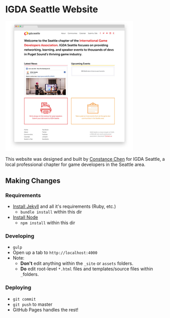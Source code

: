 # IGDA Seattle Website

[<img src="./screenshot.jpg" width="400">](https://www.igdaseattle.org)

This website was designed and built by [Constance Chen](https://www.constancechen.me) for IGDA Seattle, a local professional chapter for game developers in the Seattle area.

## Making Changes

### Requirements
- [Install Jekyll](https://jekyllrb.com/docs/installation/) and all it's requirements (Ruby, etc.)
  - `bundle install` within this dir
- [Install Node](https://nodejs.org/)
  - `npm install` within this dir

### Developing
- `gulp`
- Open up a tab to `http://localhost:4000`
- Note:
  - **Don't** edit anything within the `_site` or `assets` folders.
  - **Do** edit root-level `*.html` files and templates/source files within `_`folders.

### Deploying
- `git commit`
- `git push` to master
- GitHub Pages handles the rest!
